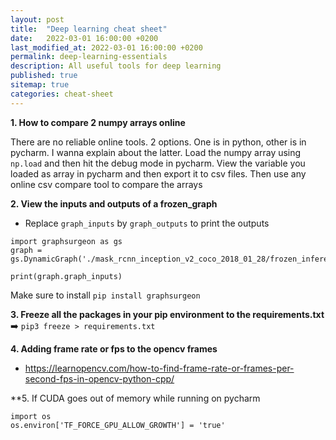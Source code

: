 ```yaml
---
layout: post
title:  "Deep learning cheat sheet"
date:   2022-03-01 16:00:00 +0200
last_modified_at: 2022-03-01 16:00:00 +0200
permalink: deep-learning-essentials
description: All useful tools for deep learning
published: true
sitemap: true
categories: cheat-sheet  
---
```


**1. How to compare 2 numpy arrays online**

There are no reliable online tools. 2 options. One is in python, other is in pycharm. I wanna explain about the latter. 
Load the numpy array using `np.load` and then hit the debug mode in pycharm. View the variable you loaded as array in pycharm and then export it to csv files. 
Then use any online csv compare tool to compare the arrays

**2. View the inputs and outputs of a frozen_graph**

- Replace `graph_inputs` by `graph_outputs` to print the outputs

```
import graphsurgeon as gs
graph = gs.DynamicGraph('./mask_rcnn_inception_v2_coco_2018_01_28/frozen_inference_graph.pb')

print(graph.graph_inputs)
```

Make sure to install `pip install graphsurgeon`

**3. Freeze all the packages in your pip environment to the requirements.txt** ➡️
`pip3 freeze > requirements.txt`

**4. Adding frame rate or fps to the opencv frames**
- https://learnopencv.com/how-to-find-frame-rate-or-frames-per-second-fps-in-opencv-python-cpp/

**5. If CUDA goes out of memory while running on pycharm
```
import os
os.environ['TF_FORCE_GPU_ALLOW_GROWTH'] = 'true'
```
